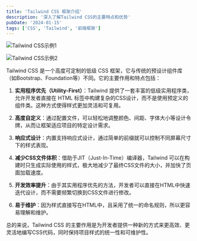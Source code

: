 ```yaml
---
title: 'Tailwind CSS 框架介绍'
description: '深入了解Tailwind CSS的主要特点和优势'
pubDate: '2024-01-15'
tags: ['CSS', 'Tailwind', '前端框架']
---
```


![Tailwind CSS示例1](/blog-placeholder-1.jpg)

![Tailwind CSS示例2](/blog-placeholder-2.jpg)

Tailwind CSS 是一个高度可定制的低级 CSS 框架，它与传统的预设计组件库（如Bootstrap、Foundation等）不同。它的主要作用和特点包括：

1. **实用程序优先（Utility-First）**：Tailwind 提供了一套丰富的低级实用程序类，允许开发者直接在 HTML 标签中构建复杂的CSS设计，而不是使用预定义的组件类。这种方式使得样式更加灵活和可复用。

2. **高度自定义**：通过配置文件，可以轻松地调整颜色、间距、字体大小等设计令牌，从而让框架适应项目的特定设计需求。

3. **响应式设计**：内置支持响应式设计，通过简单的前缀就可以控制不同屏幕尺寸下的样式表现。

4. **减少CSS文件体积**：借助于JIT（Just-In-Time）编译器，Tailwind 可以在构建时只生成实际使用的样式，极大地减少了最终CSS文件的大小，并加快了页面加载速度。

5. **开发效率提升**：由于其实用程序优先的方法，开发者可以直接在HTML中快速迭代设计，而不需要频繁切换到CSS文件进行修改。

6. **易于维护**：因为样式直接写在HTML中，且采用了统一的命名规则，所以更容易理解和维护。

总的来说，Tailwind CSS 的主要作用是为开发者提供一种新的方式来更高效、更灵活地编写CSS代码，同时保持项目样式的统一性和可维护性。

